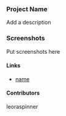 ### Project Name

Add a description

### Screenshots

Put screenshots here

#### Links

- [name](http://url)

#### Contributors

leoraspinner